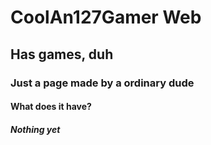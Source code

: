 # CoolAn127Gamer Web
## Has games, duh
### Just a page made by a ordinary dude

#### **What does it have?**
##### Nothing yet
